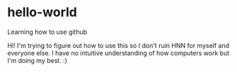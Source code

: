 # hello-world
Learning how to use github

Hi! I'm trying to figure out how to use this so I don't ruin HNN for myself and everyone else. I have no intuitive understanding of how computers work but I'm doing my best. :)
